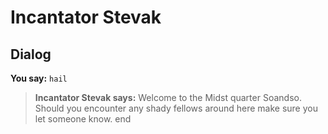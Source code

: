 # Incantator Stevak
## Dialog

**You say:** `hail`



>**Incantator Stevak says:** Welcome to the Midst quarter Soandso. Should you encounter any shady fellows around here make sure you let someone know.
end
